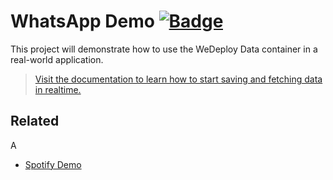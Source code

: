 # WhatsApp Demo [![Badge](https://img.shields.io/badge/built%20with-wedeploy-00d46a.svg?style=flat)](http://wedeploy.com)

This project will demonstrate how to use the WeDeploy Data container in a real-world application.

> [Visit the documentation to learn how to start saving and fetching data in realtime.](http://wedeploy.com/docs/data/)

## Related

A
* [Spotify Demo](https://github.com/wedeploy/demo-spotify)
